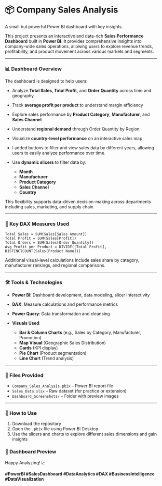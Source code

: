 # 📦 Company Sales Analysis

A small but powerful Power BI dashboard with key insights.

This project presents an interactive and data-rich **Sales Performance Dashboard** built in **Power BI**. It provides comprehensive insights into company-wide sales operations, allowing users to explore revenue trends, profitability, and product movement across various markets and segments.

---

### 📊 Dashboard Overview

The dashboard is designed to help users:

* Analyze **Total Sales**, **Total Profit**, and **Order Quantity** across time and geography
* Track **average profit per product** to understand margin efficiency
* Explore sales performance by **Product Category**, **Manufacturer**, and **Sales Channel**
* Understand **regional demand** through Order Quantity by Region
* Visualize **country-level performance** on an interactive sales map
* I added buttons to filter and view sales data by different years, allowing users to easily analyze performance over time.
* Use **dynamic slicers** to filter data by:

  * **Month**
  * **Manufacturer**
  * **Product Category**
  * **Sales Channel**
  * **Country**

This flexibility supports data-driven decision-making across departments including sales, marketing, and supply chain.

---

### 🧮 Key DAX Measures Used

```DAX
Total Sales = SUM(Sales[Sales Amount])
Total Profit = SUM(Sales[Profit])
Total Orders = SUM(Sales[Order Quantity])
Avg Profit per Product = DIVIDE([Total Profit], DISTINCTCOUNT(Sales[Product Name]))
```

Additional visual-level calculations include sales share by category, manufacturer rankings, and regional comparisons.

---

### 🛠️ Tools & Technologies

* **Power BI**: Dashboard development, data modeling, slicer interactivity
* **DAX**: Measure calculations and performance metrics
* **Power Query**: Data transformation and cleansing
* **Visuals Used**:

  * **Bar & Column Charts** (e.g., Sales by Category, Manufacturer, Promotion)
  * **Map Visual** (Geographic Sales Distribution)
  * **Cards** (KPI display)
  * **Pie Chart** (Product segmentation)
  * **Line Chart** (Trend analysis)

---

### 📂 Files Provided

* `Company_Sales_Analysis.pbix` – Power BI report file
* `Sales_Data.xlsx` – Raw dataset (for practice or extension)
* `Dashboard_Screenshots/` – Folder with preview images

---

### 🚀 How to Use

1. Download the repository
2. Open the `.pbix` file using Power BI Desktop
3. Use the slicers and charts to explore different sales dimensions and gain insights



### 📸 Dashboard Preview


Happy Analyzing! 📈


**#PowerBI #SalesDashboard #DataAnalytics #DAX #BusinessIntelligence #DataVisualization**

